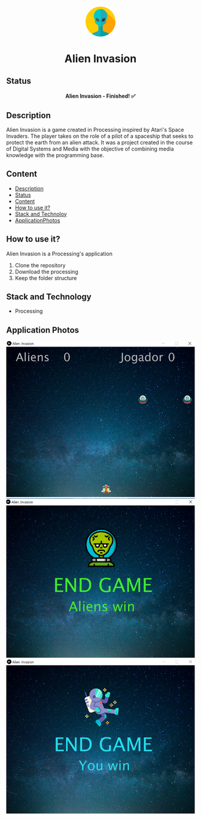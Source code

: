 <p align="center">
	<img src="./Alien_Invasion/data/Game04.png" width="80">
</p>

<h1 align="center">Alien Invasion</h1>

## Status

<h4 align="center"> 
	Alien Invasion - Finished! ✅
</h4>

## Description

Alien Invasion is a game created in Processing inspired by Atari's Space Invaders. The player takes on the role of a pilot of a spaceship that seeks to protect the earth from an alien attack. It was a project created in the course of Digital Systems and Media with the objective of combining media knowledge with the programming base.

## Content

- [Description](#description)
- [Status](#status)
- [Content](#content)
- [How to use it?](#how-to-use-it)
- [Stack and Technoloy](#stack-and-technology)
- [ApplicationPhotos](#application-photos)

## How to use it?

Alien Invasion is a Processing's application

1. Clone the repository
2. Download the processing
3. Keep the folder structure

## Stack and Technology

- Processing

## Application Photos

<img src="./Alien_Invasion/data/Game01.png">
<img src="./Alien_Invasion/data/Game02.png">
<img src="./Alien_Invasion/data/Game03.png">

